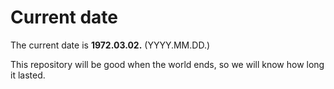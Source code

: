 # Current date

The current date is **1972.03.02.** (YYYY.MM.DD.)

This repository will be good when the world ends, so we will know how long it lasted.